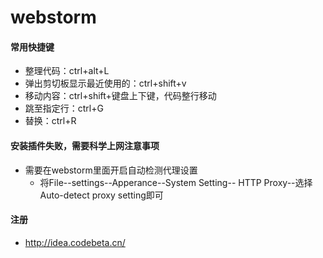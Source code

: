 # webstorm
#### 常用快捷键
 * 整理代码：ctrl+alt+L
 * 弹出剪切板显示最近使用的：ctrl+shift+v
 * 移动内容：ctrl+shift+键盘上下键，代码整行移动
 * 跳至指定行：ctrl+G
 * 替换：ctrl+R


#### 安装插件失败，需要科学上网注意事项
 * 需要在webstorm里面开启自动检测代理设置
   * 将File--settings--Apperance--System Setting-- HTTP Proxy--选择Auto-detect proxy setting即可

#### 注册
 * http://idea.codebeta.cn/